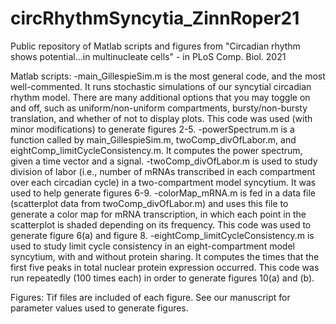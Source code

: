 # circRhythmSyncytia_ZinnRoper21
Public repository of Matlab scripts and figures from "Circadian rhythm shows potential...in multinucleate cells" - in PLoS Comp. Biol. 2021

Matlab scripts:
-main_GillespieSim.m is the most general code, and the most well-commented. It runs stochastic simulations of our syncytial circadian rhythm model. There are many additional options that you may toggle on and off, such as uniform/non-uniform compartments, bursty/non-bursty translation, and whether of not to display plots. This code was used (with minor modifications) to generate figures 2-5.
-powerSpectrum.m is a function called by main_GillespieSim.m, twoComp_divOfLabor.m, and eightComp_limitCycleConsistency.m. It computes the power spectrum, given a time vector and a signal.
-twoComp_divOfLabor.m is used to study division of labor (i.e., number of mRNAs transcribed in each compartment over each circadian cycle) in a two-compartment model syncytium. It was used to help generate figures 6-9.
-colorMap_mRNA.m is fed in a data file (scatterplot data from twoComp_divOfLabor.m) and uses this file to generate a color map for mRNA transcription, in which each point in the scatterplot is shaded depending on its frequency. This code was used to generate figure 6(a) and figure 8.
-eightComp_limitCycleConsistency.m is used to study limit cycle consistency in an eight-compartment model syncytium, with and without protein sharing. It computes the times that the first five peaks in total nuclear protein expression occurred. This code was run repeatedly (100 times each) in order to generate figures 10(a) and (b).

Figures:
Tif files are included of each figure. See our manuscript for parameter values used to generate figures.
